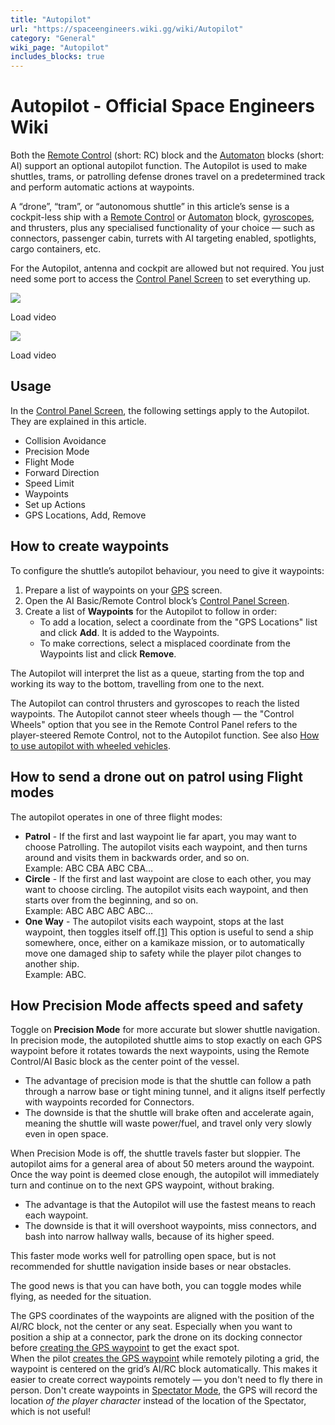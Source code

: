 ```yaml
---
title: "Autopilot"
url: "https://spaceengineers.wiki.gg/wiki/Autopilot"
category: "General"
wiki_page: "Autopilot"
includes_blocks: true
---
```


# Autopilot - Official Space Engineers Wiki

Both the [Remote Control](https://spaceengineers.wiki.gg/wiki/Remote_Control "Remote Control") (short: RC) block and the [Automaton](https://spaceengineers.wiki.gg/wiki/Automaton "Automaton") blocks (short: AI) support an optional autopilot function. The Autopilot is used to make shuttles, trams, or patrolling defense drones travel on a predetermined track and perform automatic actions at waypoints.

A “drone”, “tram”, or “autonomous shuttle” in this article’s sense is a cockpit-less ship with a [Remote Control](https://spaceengineers.wiki.gg/wiki/Remote_Control "Remote Control") or [Automaton](https://spaceengineers.wiki.gg/wiki/Automaton "Automaton") block, [gyroscopes](https://spaceengineers.wiki.gg/wiki/Gyroscope "Gyroscope"), and thrusters, plus any specialised functionality of your choice — such as connectors, passenger cabin, turrets with AI targeting enabled, spotlights, cargo containers, etc.

For the Autopilot, antenna and cockpit are allowed but not required. You just need some port to access the [Control Panel Screen](https://spaceengineers.wiki.gg/wiki/Control_Panel_Screen "Control Panel Screen") to set everything up.

![](https://i.ytimg.com/vi/LHQC6JrJb2E/hqdefault.jpg)

Load video

![](https://i.ytimg.com/vi/EoXHqKlQPdE/hqdefault.jpg)

Load video

## Usage

In the [Control Panel Screen](https://spaceengineers.wiki.gg/wiki/Control_Panel_Screen "Control Panel Screen"), the following settings apply to the Autopilot. They are explained in this article.

*   Collision Avoidance
*   Precision Mode
*   Flight Mode
*   Forward Direction
*   Speed Limit
*   Waypoints
*   Set up Actions
*   GPS Locations, Add, Remove

## How to create waypoints

To configure the shuttle’s autopilot behaviour, you need to give it waypoints:

1.  Prepare a list of waypoints on your [GPS](https://spaceengineers.wiki.gg/wiki/GPS "GPS") screen.
2.  Open the AI Basic/Remote Control block’s [Control Panel Screen](https://spaceengineers.wiki.gg/wiki/Control_Panel_Screen "Control Panel Screen").
3.  Create a list of **Waypoints** for the Autopilot to follow in order:
    *   To add a location, select a coordinate from the "GPS Locations" list and click **Add**. It is added to the Waypoints.
    *   To make corrections, select a misplaced coordinate from the Waypoints list and click **Remove**.

The Autopilot will interpret the list as a queue, starting from the top and working its way to the bottom, travelling from one to the next.

The Autopilot can control thrusters and gyroscopes to reach the listed waypoints. The Autopilot cannot steer wheels though — the "Control Wheels" option that you see in the Remote Control Panel refers to the player-steered Remote Control, not to the Autopilot function. See also [How to use autopilot with wheeled vehicles](https://spaceengineers.wiki.gg/wiki/How_to_use_autopilot_with_wheeled_vehicles "How to use autopilot with wheeled vehicles").

## How to send a drone out on patrol using Flight modes

The autopilot operates in one of three flight modes:

*   **Patrol** - If the first and last waypoint lie far apart, you may want to choose Patrolling. The autopilot visits each waypoint, and then turns around and visits them in backwards order, and so on.  
    Example: ABC CBA ABC CBA…
*   **Circle** - If the first and last waypoint are close to each other, you may want to choose circling. The autopilot visits each waypoint, and then starts over from the beginning, and so on.  
    Example: ABC ABC ABC ABC…
*   **One Way** - The autopilot visits each waypoint, stops at the last waypoint, then toggles itself off.[\[1\]](#cite_note-1) This option is useful to send a ship somewhere, once, either on a kamikaze mission, or to automatically move one damaged ship to safety while the player pilot changes to another ship.  
    Example: ABC.

## How Precision Mode affects speed and safety

Toggle on **Precision Mode** for more accurate but slower shuttle navigation. In precision mode, the autopiloted shuttle aims to stop exactly on each GPS waypoint before it rotates towards the next waypoints, using the Remote Control/AI Basic block as the center point of the vessel.

*   The advantage of precision mode is that the shuttle can follow a path through a narrow base or tight mining tunnel, and it aligns itself perfectly with waypoints recorded for Connectors.
*   The downside is that the shuttle will brake often and accelerate again, meaning the shuttle will waste power/fuel, and travel only very slowly even in open space.

When Precision Mode is off, the shuttle travels faster but sloppier. The autopilot aims for a general area of about 50 meters around the waypoint. Once the way point is deemed close enough, the autopilot will immediately turn and continue on to the next GPS waypoint, without braking.

*   The advantage is that the Autopilot will use the fastest means to reach each waypoint.
*   The downside is that it will overshoot waypoints, miss connectors, and bash into narrow hallway walls, because of its higher speed.

This faster mode works well for patrolling open space, but is not recommended for shuttle navigation inside bases or near obstacles.

The good news is that you can have both, you can toggle modes while flying, as needed for the situation.

The GPS coordinates of the waypoints are aligned with the position of the AI/RC block, not the center or any seat. Especially when you want to position a ship at a connector, park the drone on its docking connector before [creating the GPS waypoint](https://spaceengineers.wiki.gg/wiki/GPS "GPS") to get the exact spot.  
When the pilot [creates the GPS waypoint](https://spaceengineers.wiki.gg/wiki/GPS "GPS") while remotely piloting a grid, the waypoint is centered on the grid’s AI/RC block automatically. This makes it easier to create correct waypoints remotely — you don't need to fly there in person. Don't create waypoints in [Spectator Mode](https://spaceengineers.wiki.gg/wiki/Spectator_Mode "Spectator Mode"), the GPS will record the location _of the player character_ instead of the location of the Spectator, which is not useful!
